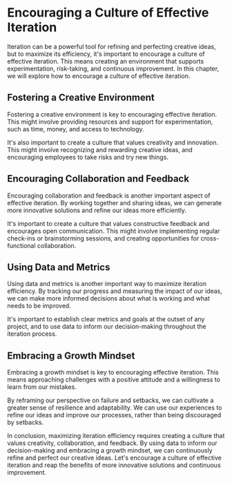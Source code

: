 Encouraging a Culture of Effective Iteration
========================================================================================

Iteration can be a powerful tool for refining and perfecting creative ideas, but to maximize its efficiency, it's important to encourage a culture of effective iteration. This means creating an environment that supports experimentation, risk-taking, and continuous improvement. In this chapter, we will explore how to encourage a culture of effective iteration.

Fostering a Creative Environment
--------------------------------

Fostering a creative environment is key to encouraging effective iteration. This might involve providing resources and support for experimentation, such as time, money, and access to technology.

It's also important to create a culture that values creativity and innovation. This might involve recognizing and rewarding creative ideas, and encouraging employees to take risks and try new things.

Encouraging Collaboration and Feedback
--------------------------------------

Encouraging collaboration and feedback is another important aspect of effective iteration. By working together and sharing ideas, we can generate more innovative solutions and refine our ideas more efficiently.

It's important to create a culture that values constructive feedback and encourages open communication. This might involve implementing regular check-ins or brainstorming sessions, and creating opportunities for cross-functional collaboration.

Using Data and Metrics
----------------------

Using data and metrics is another important way to maximize iteration efficiency. By tracking our progress and measuring the impact of our ideas, we can make more informed decisions about what is working and what needs to be improved.

It's important to establish clear metrics and goals at the outset of any project, and to use data to inform our decision-making throughout the iteration process.

Embracing a Growth Mindset
--------------------------

Embracing a growth mindset is key to encouraging effective iteration. This means approaching challenges with a positive attitude and a willingness to learn from our mistakes.

By reframing our perspective on failure and setbacks, we can cultivate a greater sense of resilience and adaptability. We can use our experiences to refine our ideas and improve our processes, rather than being discouraged by setbacks.

In conclusion, maximizing iteration efficiency requires creating a culture that values creativity, collaboration, and feedback. By using data to inform our decision-making and embracing a growth mindset, we can continuously refine and perfect our creative ideas. Let's encourage a culture of effective iteration and reap the benefits of more innovative solutions and continuous improvement.
